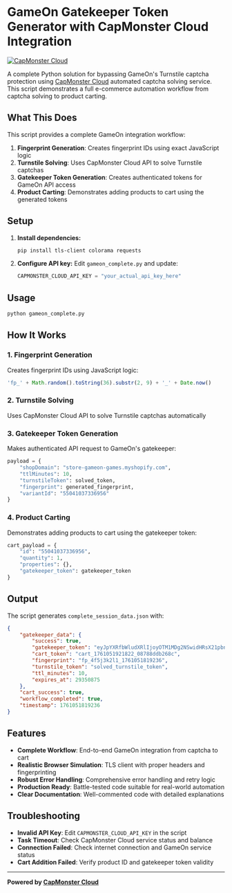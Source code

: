 # GameOn Gatekeeper Token Generator with CapMonster Cloud Integration

[![CapMonster Cloud](https://img.shields.io/badge/Powered%20by-CapMonster%20Cloud-blue)](https://capmonster.cloud)

A complete Python solution for bypassing GameOn's Turnstile captcha protection using [CapMonster Cloud](https://capmonster.cloud) automated captcha solving service. This script demonstrates a full e-commerce automation workflow from captcha solving to product carting.

## What This Does

This script provides a complete GameOn integration workflow:

1. **Fingerprint Generation**: Creates fingerprint IDs using exact JavaScript logic
2. **Turnstile Solving**: Uses CapMonster Cloud API to solve Turnstile captchas  
3. **Gatekeeper Token Generation**: Creates authenticated tokens for GameOn API access
4. **Product Carting**: Demonstrates adding products to cart using the generated tokens

## Setup

1. **Install dependencies:**
   ```bash
   pip install tls-client colorama requests
   ```

2. **Configure API key:**
   Edit `gameon_complete.py` and update:
   ```python
   CAPMONSTER_CLOUD_API_KEY = "your_actual_api_key_here"
   ```

## Usage

```bash
python gameon_complete.py
```

## How It Works

### 1. Fingerprint Generation
Creates fingerprint IDs using JavaScript logic:
```javascript
'fp_' + Math.random().toString(36).substr(2, 9) + '_' + Date.now()
```

### 2. Turnstile Solving
Uses CapMonster Cloud API to solve Turnstile captchas automatically

### 3. Gatekeeper Token Generation
Makes authenticated API request to GameOn's gatekeeper:
```python
payload = {
    "shopDomain": "store-gameon-games.myshopify.com",
    "ttlMinutes": 10,
    "turnstileToken": solved_token,
    "fingerprint": generated_fingerprint,
    "variantId": "55041037336956"
}
```

### 4. Product Carting
Demonstrates adding products to cart using the gatekeeper token:
```python
cart_payload = {
    "id": "55041037336956",
    "quantity": 1,
    "properties": {},
    "gatekeeper_token": gatekeeper_token
}
```

## Output

The script generates `complete_session_data.json` with:
```json
{
    "gatekeeper_data": {
        "success": true,
        "gatekeeper_token": "eyJpYXRfbWludXRlIjoyOTM1MDg2NSwidHRsX21pbnV0ZXMiOjEwLCJub25jZSI6ImZmNGI3MDkwODBmNjQ1OTQ4OTZmZWRiOTRlZTUzMjMxIiwic2lnIjoidy00Vkw1akhTTExJOVlCMmlRaUExRGJ6Nm5Fc2xUOWp4OWJ4WmNrQjNwMCIsImZwIjoiZnBfNHJtbGJ1dDh4XzE3NjEwNTE4MTkyMzYiLCJjdCI6ImNhcnRfMTc2MTA1MTkyMTgyMl8wODc4OGRkYjI2OGMifQ",
        "cart_token": "cart_1761051921822_08788ddb268c",
        "fingerprint": "fp_4f5j3k2l1_1761051819236",
        "turnstile_token": "solved_turnstile_token",
        "ttl_minutes": 10,
        "expires_at": 29350875
    },
    "cart_success": true,
    "workflow_completed": true,
    "timestamp": 1761051819236
}
```

## Features

- **Complete Workflow**: End-to-end GameOn integration from captcha to cart
- **Realistic Browser Simulation**: TLS client with proper headers and fingerprinting
- **Robust Error Handling**: Comprehensive error handling and retry logic
- **Production Ready**: Battle-tested code suitable for real-world automation
- **Clear Documentation**: Well-commented code with detailed explanations

## Troubleshooting

- **Invalid API Key**: Edit `CAPMONSTER_CLOUD_API_KEY` in the script
- **Task Timeout**: Check CapMonster Cloud service status and balance
- **Connection Failed**: Check internet connection and GameOn service status
- **Cart Addition Failed**: Verify product ID and gatekeeper token validity

---

**Powered by [CapMonster Cloud](https://capmonster.cloud)**
